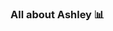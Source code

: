 ### All about Ashley 📊

<!--
**ashleychea/ashleychea** is a ✨ _special_ ✨ repository because its `README.md` (this file) appears on your GitHub profile.

Hey y'all,

- 🔭 I’m currently working on ...
- 🌱 I’m currently learning ...
- 👯 I’m looking to collaborate on ...
- 🤔 I’m looking for help with ...
- 💬 Ask me about ...
- 📫 How to reach me: ...
- 😄 Pronouns: ...
- ⚡ Fun fact: ...
-->
